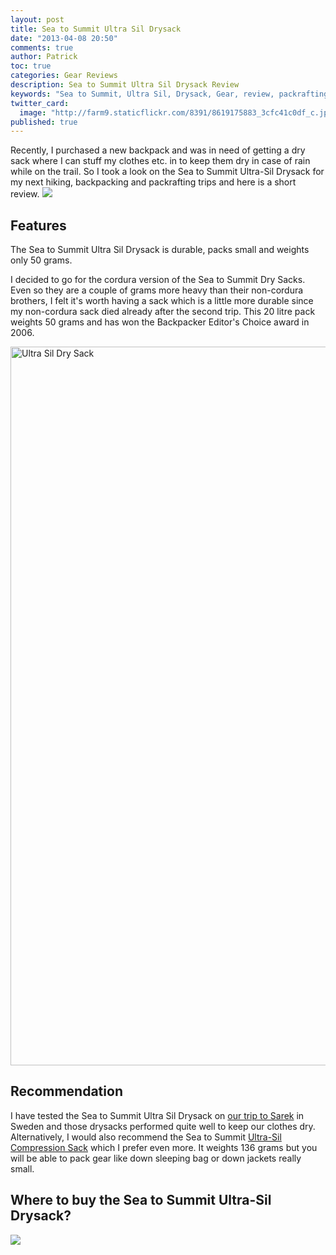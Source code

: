 ```yaml
---
layout: post
title: Sea to Summit Ultra Sil Drysack
date: "2013-04-08 20:50"
comments: true
author: Patrick
toc: true
categories: Gear Reviews
description: Sea to Summit Ultra Sil Drysack Review
keywords: "Sea to Summit, Ultra Sil, Drysack, Gear, review, packrafting, kayaking, hiking"
twitter_card: 
  image: "http://farm9.staticflickr.com/8391/8619175883_3cfc41c0df_c.jpg"
published: true
---
```


Recently, I purchased a new backpack and was in need of getting a dry sack where I can stuff my clothes etc. in to keep them dry in case of rain while on the trail. So I took a look on the Sea to Summit Ultra-Sil Drysack for my next hiking, backpacking and packrafting trips and here is a short review.
<img src="http://farm9.staticflickr.com/8391/8619175883_3cfc41c0df_c.jpg">
<!--more-->

## Features
The Sea to Summit Ultra Sil Drysack is durable, packs small and weights only 50 grams.

I decided to go for the cordura version of the Sea to Summit Dry Sacks. Even so they are a couple of grams more heavy than their non-cordura brothers, I felt it's worth having a sack which is a little more durable since my non-cordura sack died already after the second trip. This 20 litre pack weights 50 grams and has won the Backpacker Editor's Choice award in 2006.

<a href="http://amzn.to/1nUEHcS"><img src="http://farm9.staticflickr.com/8108/8620278682_55fda415f7_c.jpg" width="1150" alt="Ultra Sil Dry Sack"></a>

## Recommendation
I have tested the Sea to Summit Ultra Sil Drysack on <a href="http://hikeventures.com/hiking-and-packrafting-in-sarek-day-1/" target="_self">our trip to Sarek</a> in Sweden and those drysacks performed quite well to keep our clothes dry. Alternatively, I would also recommend the Sea to Summit <a href="http://amzn.to/1I8MYnK">Ultra-Sil Compression Sack</a> which I prefer even more. It weights 136 grams but you will be able to pack gear like down sleeping bag or down jackets really small.

## Where to buy the Sea to Summit Ultra-Sil Drysack?
<script type="text/javascript" src="http://www.avantlink.com/api.php?module=ProductSearch&affiliate_id=125311&website_id=150351&merchant_ids&search_results_sort_order=Retail+Price|asc&output=js&search_results_merchant_limit=1&search_advanced_syntax=1&search_results_options=noheader&search_results_count=1&search_results_layout=list&search_results_fields=|Merchant+Name|Product+Name|Retail+Price&search_term=Sea to Summit Ultra-Sil Drysack"></script>

<a rel="nofollow" href="http://www.amazon.com/gp/product/B0045D67CS/ref=as_li_tl?ie=UTF8&camp=1789&creative=9325&creativeASIN=B0045D67CS&linkCode=as2&tag=hikeve-20&linkId=A3MJAPE7KBNJOW6Y"><img border="0" src="http://ws-na.amazon-adsystem.com/widgets/q?_encoding=UTF8&ASIN=B0045D67CS&Format=_SL250_&ID=AsinImage&MarketPlace=US&ServiceVersion=20070822&WS=1&tag=hikeve-20" ></a><img src="http://ir-na.amazon-adsystem.com/e/ir?t=hikeve-20&l=as2&o=1&a=B0045D67CS" width="1" height="1" border="0" alt="" style="border:none !important; margin:0px !important;" />